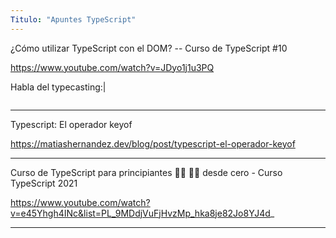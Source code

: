```yaml
---
Titulo: "Apuntes TypeScript"
---
```


¿Cómo utilizar TypeScript con el DOM? -- Curso de TypeScript #10

https://www.youtube.com/watch?v=JDyo1j1u3PQ

Habla del typecasting:|

~~~

~~~





___

Typescript: El operador keyof

https://matiashernandez.dev/blog/post/typescript-el-operador-keyof



___

Curso de TypeScript para principiantes 👨‍💻 👩‍💻 desde cero - Curso TypeScript 2021

https://www.youtube.com/watch?v=e45Yhgh4INc&list=PL_9MDdjVuFjHvzMp_hka8je82Jo8YJ4d_



___


